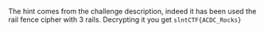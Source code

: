 The hint comes from the challenge description, indeed it has been used the rail fence cipher with 3 rails.
Decrypting it you get `slntCTF{ACDC_Rocks}`
